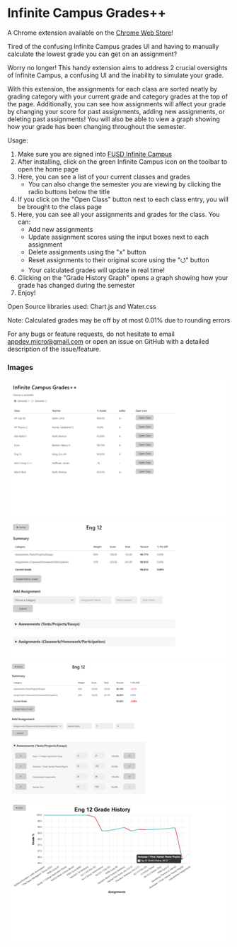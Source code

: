 # Infinite Campus Grades++
A Chrome extension available on the [Chrome Web Store](https://chrome.google.com/webstore/detail/infinite-campus-grades%20%20/kfanojpgbklafmhammpnbajkkdpehign)!

Tired of the confusing Infinite Campus grades UI and having to manually calculate the lowest grade you can get on an assignment?

Worry no longer! This handy extension aims to address 2 crucial oversights of Infinite Campus, a confusing UI and the inability to simulate your grade.

With this extension, the assignments for each class are sorted neatly by grading category with your current grade and category grades at the top of the page. Additionally, you can see how assignments will affect your grade by changing your score for past assignments, adding new assignments, or deleting past assignments! You will also be able to view a graph showing how your grade has been changing throughout the semester.

Usage:
1. Make sure you are signed into [FUSD Infinite Campus](https://fremontunifiedca.infinitecampus.org/campus/portal/students/fremont.jsp)
2. After installing, click on the green Infinite Campus icon on the toolbar to open the home page
3. Here, you can see a list of your current classes and grades
   - You can also change the semester you are viewing by clicking the radio buttons below the title
4. If you click on the "Open Class" button next to each class entry, you will be brought to the class page
5. Here, you can see all your assignments and grades for the class. You can:
   - Add new assignments
   - Update assignment scores using the input boxes next to each assignment
   - Delete assignments using the "x" button
   - Reset assignments to their original score using the "⭯" button
   - Your calculated grades will update in real time!
6. Clicking on the "Grade History Graph" opens a graph showing how your grade has changed during the semester
7. Enjoy!

Open Source libraries used: Chart.js and Water.css

Note: Calculated grades may be off by at most 0.01% due to rounding errors

For any bugs or feature requests, do not hesitate to email appdev.micro@gmail.com or open an issue on GitHub with a detailed description of the issue/feature.

### Images 
![](imgs/home_page.png)
![](imgs/class_page.png)
![](imgs/class_expanded.png)
![](imgs/graph_page.png)